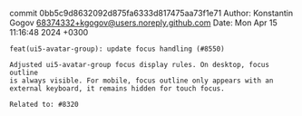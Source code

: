 commit 0bb5c9d8632092d875fa6333d817475aa73f1e71
Author: Konstantin Gogov <68374332+kgogov@users.noreply.github.com>
Date:   Mon Apr 15 11:16:48 2024 +0300

    feat(ui5-avatar-group): update focus handling (#8550)
    
    Adjusted ui5-avatar-group focus display rules. On desktop, focus outline
    is always visible. For mobile, focus outline only appears with an
    external keyboard, it remains hidden for touch focus.
    
    Related to: #8320
